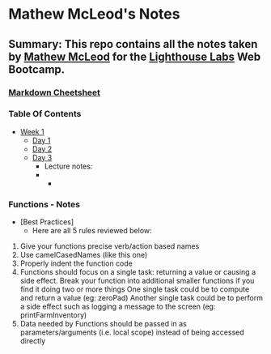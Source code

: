 # Mathew McLeod's Notes
## Summary: This repo contains all the notes taken by [Mathew McLeod](https://github.com/matymcleod/lighthouse-web-notes) for the [Lighthouse Labs](https://www.lighthouselabs.ca/) Web Bootcamp.
### [Markdown Cheetsheet](https://github.com/adam-p/markdown-here/wiki/Markdown-Cheatsheet)
### Table Of Contents
* [Week 1](/Week_1)
  * [Day 1](/Week_1/Day_1)
  * [Day 2](/Week_1/Day_2)
  * [Day 3](/Week_1/Day_3)
    * Lecture notes:
     * -



### Functions - Notes
* [Best Practices]
  * Here are all 5 rules reviewed below:

1. Give your functions precise verb/action based names
2. Use camelCasedNames (like this one)
3. Properly indent the function code
4. Functions should focus on a single task: returning a value or causing a side effect. Break your function into additional smaller functions if you find it doing two or more things
One single task could be to compute and return a value (eg: zeroPad)
Another single task could be to perform a side effect such as logging a message to the screen (eg: printFarmInventory)
5. Data needed by Functions should be passed in as parameters/arguments (i.e. local scope) instead of being accessed directly
